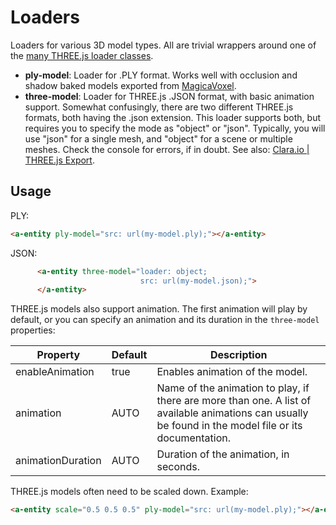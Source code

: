 # Loaders

Loaders for various 3D model types. All are trivial wrappers around one of the [many THREE.js loader classes](https://github.com/mrdoob/three.js/tree/master/examples/js/loaders).

- **ply-model**: Loader for .PLY format. Works well with occlusion and shadow baked models exported from [MagicaVoxel](https://ephtracy.github.io/).
- **three-model**: Loader for THREE.js .JSON format, with basic animation support. Somewhat confusingly, there are two different THREE.js formats, both having the .json extension. This loader supports both, but requires you to specify the mode as "object" or "json". Typically, you will use "json" for a single mesh, and "object" for a scene or multiple meshes. Check the console for errors, if in doubt. See also: [Clara.io | THREE.js Export](https://clara.io/learn/user-guide/data_exchange/threejs_export).

## Usage

PLY:

```html
<a-entity ply-model="src: url(my-model.ply);"></a-entity>
```

JSON:

```html
      <a-entity three-model="loader: object;
                             src: url(my-model.json);">
      </a-entity>
```

THREE.js models also support animation. The first animation will play by default, or you can specify
an animation and its duration in the `three-model` properties:

| Property          | Default | Description                                                |
|-------------------|---------|------------------------------------------------------------|
| enableAnimation   | true    | Enables animation of the model.                            |
| animation         | AUTO    | Name of the animation to play, if there are more than one. A list of available animations can usually be found in the model file or its documentation. |
| animationDuration | AUTO    | Duration of the animation, in seconds.                     |

THREE.js models often need to be scaled down. Example:

```html
<a-entity scale="0.5 0.5 0.5" ply-model="src: url(my-model.ply);"></a-entity>
```
